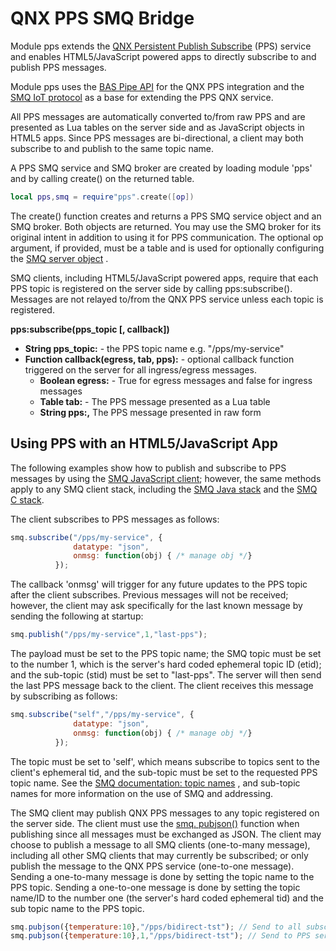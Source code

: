 # QNX PPS SMQ Bridge

Module pps extends the [QNX Persistent Publish Subscribe](http://www.qnx.com/developers/docs/7.0.0/#com.qnx.doc.pps.developer/topic/about.html) (PPS) service and enables HTML5/JavaScript powered apps to directly subscribe to and publish PPS messages.

Module pps uses the [BAS Pipe API](https://realtimelogic.com/ba/doc/?url=auxlua.html#pipe_api) for the QNX PPS integration and the [SMQ IoT protocol](https://realtimelogic.com/ba/doc/?url=SMQ.html) as a base for extending the PPS QNX service.

All PPS messages are automatically converted to/from raw PPS and are presented as Lua tables on the server side and as JavaScript objects in HTML5 apps. Since PPS messages are bi-directional, a client may both subscribe to and publish to the same topic name.

A PPS SMQ service and SMQ broker are created by loading module 'pps' and by calling create() on the returned table.

``` lua
local pps,smq = require"pps".create([op])
```

The create() function creates and returns a PPS SMQ service object and an SMQ broker. Both objects are returned. You may use the SMQ broker for its original intent in addition to using it for PPS communication. The optional op argument, if provided, must be a table and is used for optionally configuring the [SMQ server object](https://realtimelogic.com/ba/doc/?url=SMQ.html#create) .

SMQ clients, including HTML5/JavaScript powered apps, require that each PPS topic is registered on the server side by calling pps:subscribe(). Messages are not relayed to/from the QNX PPS service unless each topic is registered.

**pps:subscribe(pps_topic [, callback])**

* **String pps_topic:** - the PPS topic name e.g. "/pps/my-service"
* **Function callback(egress, tab, pps):** - optional callback function triggered on the server for all ingress/egress messages.
  - **Boolean egress:** - True for egress messages and false for ingress messages
  - **Table tab:** - The PPS message presented as a Lua table
  - **String pps:,** The PPS message presented in raw form

## Using PPS with an HTML5/JavaScript App

The following examples show how to publish and subscribe to PPS messages by using the [SMQ JavaScript client](https://realtimelogic.com/ba/doc/?url=JavaScript/SMQ.html); however, the same methods apply to any SMQ client stack, including the [SMQ Java stack](https://realtimelogic.com/ba/doc/en/java/SMQ/index.html) and the [SMQ C stack](https://realtimelogic.com/ba/doc/en/C/reference/html/group__SMQClient.html).

The client subscribes to PPS messages as follows:

```javascript
smq.subscribe("/pps/my-service", {
              datatype: "json",
              onmsg: function(obj) { /* manage obj */}
          });
```

The callback 'onmsg' will trigger for any future updates to the PPS topic after the client subscribes. Previous messages will not be received; however, the client may ask specifically for the last known message by sending the following at startup:

```javascript
smq.publish("/pps/my-service",1,"last-pps");
```

The payload must be set to the PPS topic name; the SMQ topic must be set to the number 1, which is the server's hard coded ephemeral topic ID (etid); and the sub-topic (stid) must be set to "last-pps". The server will then send the last PPS message back to the client. The client receives this message by subscribing as follows:

```javascript
smq.subscribe("self","/pps/my-service", {
              datatype: "json",
              onmsg: function(obj) { /* manage obj */}
          });
```

The topic must be set to 'self', which means subscribe to topics sent to the client's ephemeral tid, and the sub-topic must be set to the requested PPS topic name. See the [SMQ documentation: topic names](https://realtimelogic.com/ba/doc/?url=SMQ.html#TopicNames) , and sub-topic names for more information on the use of SMQ and addressing.

The SMQ client may publish QNX PPS messages to any topic registered on the server side. The client must use the [smq. pubjson()](https://realtimelogic.com/ba/doc/?url=JavaScript/SMQ.html#pubjson) function when publishing since all messages must be exchanged as JSON. The client may choose to publish a message to all SMQ clients (one-to-many message), including all other SMQ clients that may currently be subscribed; or only publish the message to the QNX PPS service (one-to-one message). Sending a one-to-many message is done by setting the topic name to the PPS topic. Sending a one-to-one message is done by setting the topic name/ID to the number one (the server's hard coded ephemeral tid) and the sub topic name to the PPS topic.

```javascript
smq.pubjson({temperature:10},"/pps/bidirect-tst"); // Send to all subscribed clients - one-to-many
smq.pubjson({temperature:10},1,"/pps/bidirect-tst"); // Send to PPS service only - one-to-one
```
